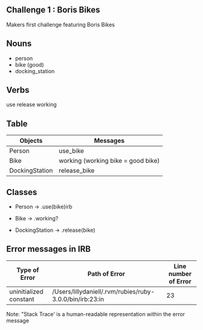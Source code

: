 ## Challenge 1 : Boris Bikes
Makers first challenge featuring Boris Bikes

## Nouns
* person
* bike (good)
* docking_station

## Verbs
use
release
working

## Table
Objects  | Messages
------------- | -------------
Person  | use_bike
Bike  | working (working bike = good bike)
DockingStation  | release_bike

## Classes
* Person -> .use(bike)irb

* Bike -> .working?
* DockingStation -> .release(bike)

## Error messages in IRB
Type of Error  | Path of Error | Line number of Error
------------- | ------------- | -------------
uninitialized constant | /Users/lillydaniell/.rvm/rubies/ruby-3.0.0/bin/irb:23:in | 23

Note: "Stack Trace' is a human-readable representation within the error message
